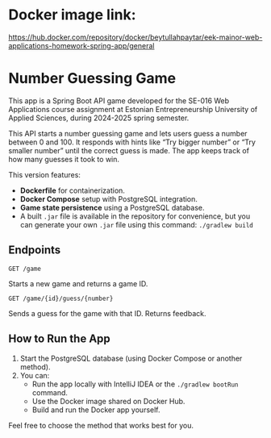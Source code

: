 # Docker image link:
https://hub.docker.com/repository/docker/beytullahpaytar/eek-mainor-web-applications-homework-spring-app/general

# Number Guessing Game

This app is a Spring Boot API game developed for the SE-016 Web Applications course assignment at Estonian Entrepreneurship University of Applied Sciences, during 2024-2025 spring semester.

This API starts a number guessing game and lets users guess a number between 0 and 100. It responds with hints like “Try bigger number” or “Try smaller number” until the correct guess is made. The app keeps track of how many guesses it took to win.

This version features:
- **Dockerfile** for containerization.
- **Docker Compose** setup with PostgreSQL integration.
- **Game state persistence** using a PostgreSQL database.
- A built `.jar` file is available in the repository for convenience, but you can generate your own `.jar` file using this command:
```./gradlew build```

## Endpoints
```GET /game```

Starts a new game and returns a game ID.

```GET /game/{id}/guess/{number}```

Sends a guess for the game with that ID. Returns feedback.

## How to Run the App

1. Start the PostgreSQL database (using Docker Compose or another method).
2. You can:
   - Run the app locally with IntelliJ IDEA or the `./gradlew bootRun` command.
   - Use the Docker image shared on Docker Hub.
   - Build and run the Docker app yourself.

Feel free to choose the method that works best for you.
